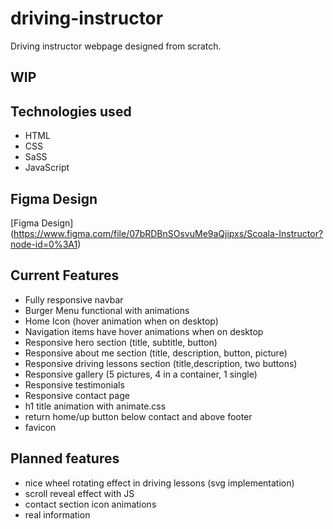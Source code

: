 # driving-instructor
Driving instructor webpage designed from scratch.

## WIP

## Technologies used

* HTML
* CSS
* SaSS
* JavaScript

## Figma Design

[Figma Design] (https://www.figma.com/file/07bRDBnSOsvuMe9aQjipxs/Scoala-Instructor?node-id=0%3A1)

## Current Features

* Fully responsive navbar
* Burger Menu functional with animations
* Home Icon (hover animation when on desktop)
* Navigation items have hover animations when on desktop
* Responsive hero section (title, subtitle, button)
* Responsive about me section (title, description, button, picture)
* Responsive driving lessons section (title,description, two buttons)
* Responsive gallery (5 pictures, 4 in a container, 1 single)
* Responsive testimonials
* Responsive contact page
* h1 title animation with animate.css
* return home/up button below contact and above footer
* favicon

## Planned features

* nice wheel rotating effect in driving lessons (svg implementation)
* scroll reveal effect with JS
* contact section icon animations
* real information

